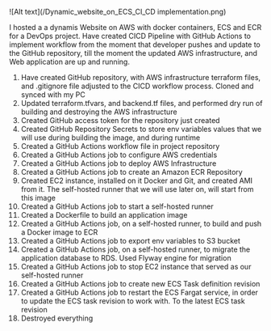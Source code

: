 ![Alt text](/Dynamic_website_on_ECS_CI_CD implementation.png)

I hosted a a dynamis Website on AWS with docker containers, ECS and ECR for a DevOps project. Have created CICD Pipeline with GitHub Actions to implement workflow from the moment that developer pushes and update to the GitHub repository, till the moment the updated AWS infrastructure, and Web application are up and running.

1.	Have created GitHub repository, with AWS infrastructure terraform files, and .gitignore file adjusted to the CICD workflow process. Cloned and synced with my PC
2.	Updated terraform.tfvars, and backend.tf files, and performed dry run of building and destroying the AWS infrastructure
3.	Created GitHub access token for the repository just created
4.	Created GitHub Repository Secrets to store env variables values that we will use during building the image, and during runtime
5.	Created a GitHub Actions workflow file in project repository
6.	Created a GitHub Actions job to configure AWS credentials
7.	Created a GitHub Actions job to deploy AWS Infrastructure
8.	Created a GitHub Actions job to create an Amazon ECR Repository
9.	Created EC2 instance, installed on it Docker and Git, and created AMI from it. The self-hosted runner that we will use later on, will start from this image
10.	Created a GitHub Actions job to start a self-hosted runner
11.	Created a Dockerfile to build an application image
12.	Created a GitHub Actions job, on a self-hosted runner, to build and push a Docker image to ECR
13.	Created a GitHub Actions job to export env variables to S3 bucket
14.	Created a GitHub Actions job, on a self-hosted runner, to migrate the application database to RDS. Used Flyway engine for migration
15.	Created a GitHub Actions job to stop EC2 instance that served as our self-hosted runner
16.	Created a GitHub Actions job to create new ECS Task definition revision
17.	Created a GitHub Actions job to restart the ECS Fargat service, in order to update the ECS task revision to work with. To the latest ECS task revision
18.	Destroyed everything
